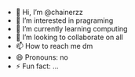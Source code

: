 - 👋 Hi, I’m @chainerzz
- 👀 I’m interested in pragraming
- 🌱 I’m currently learning computing
- 💞️ I’m looking to collaborate on all
- 📫 How to reach me dm
- 😄 Pronouns: no
- ⚡ Fun fact: ...

<!---
chainerzz/chainerzz is a ✨ special ✨ repository because its `README.md` (this file) appears on your GitHub profile.
You can click the Preview link to take a look at your changes.
--->
